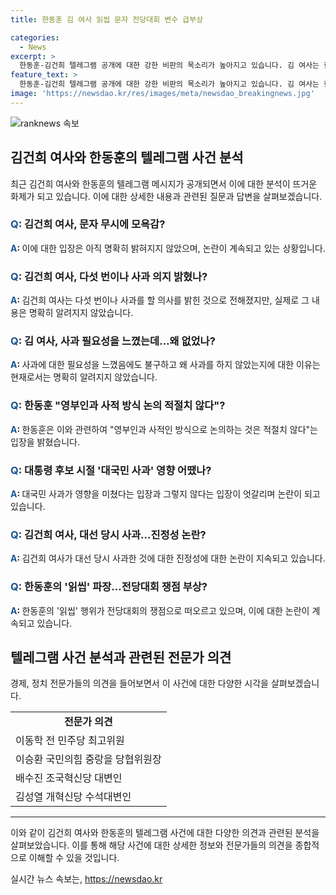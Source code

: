 ```yaml
---
title: 한동훈 김 여사 읽씹 문자 전당대회 변수 급부상

categories:
  - News
excerpt: >
  한동훈-김건희 텔레그램 공개에 대한 강한 비판의 목소리가 높아지고 있습니다. 김 여사는 한동훈에게 사과를 요청했었으며, 이에 대한 여러 찬반 의견이 제기되고 있습니다. 텔레그램 공개로 당내외적 갈등에 불을 지폈다는 지적도 나오고 있습니다.특히 대국민 사과의 중요성과 한동훈의 대응에 대한 논란이 뜨거운 상황입니다.
feature_text: >
  한동훈-김건희 텔레그램 공개에 대한 강한 비판의 목소리가 높아지고 있습니다. 김 여사는 한동훈에게 사과를 요청했었으며, 이에 대한 여러 찬반 의견이 제기되고 있습니다. 텔레그램 공개로 당내외적 갈등에 불을 지폈다는 지적도 나오고 있습니다.특히 대국민 사과의 중요성과 한동훈의 대응에 대한 논란이 뜨거운 상황입니다.
image: 'https://newsdao.kr/res/images/meta/newsdao_breakingnews.jpg'
---
```


<p><img src="https://newsdao.kr/res/images/meta/newsdao_breakingnews.jpg" alt="ranknews 속보" /></p>

<h2 data-ke-size="size26">김건희 여사와 한동훈의 텔레그램 사건 분석</h2>

<p data-ke-size="size16">최근 김건희 여사와 한동훈의 텔레그램 메시지가 공개되면서 이에 대한 분석이 뜨거운 화제가 되고 있습니다. 이에 대한 상세한 내용과 관련된 질문과 답변을 살펴보겠습니다.</p>

<h3><b><span style="color: #1a5490;">Q</span>: 김건희 여사, 문자 무시에 모욕감?</b></h3>

<p><b><span style="color: #1a5490;">A</span>: </b>이에 대한 입장은 아직 명확히 밝혀지지 않았으며, 논란이 계속되고 있는 상황입니다.</p>

<h3><b><span style="color: #1a5490;">Q</span>: 김건희 여사, 다섯 번이나 사과 의지 밝혔나?</b></h3>

<p><b><span style="color: #1a5490;">A</span>: </b>김건희 여사는 다섯 번이나 사과를 할 의사를 밝힌 것으로 전해졌지만, 실제로 그 내용은 명확히 알려지지 않았습니다.</p>

<h3><b><span style="color: #1a5490;">Q</span>: 김 여사, 사과 필요성을 느꼈는데…왜 없었나?</b></h3>

<p><b><span style="color: #1a5490;">A</span>: </b>사과에 대한 필요성을 느꼈음에도 불구하고 왜 사과를 하지 않았는지에 대한 이유는 현재로서는 명확히 알려지지 않았습니다.</p>

<h3><b><span style="color: #1a5490;">Q</span>: 한동훈 "영부인과 사적 방식 논의 적절치 않다"?</b></h3>

<p><b><span style="color: #1a5490;">A</span>: </b>한동훈은 이와 관련하여 "영부인과 사적인 방식으로 논의하는 것은 적절치 않다"는 입장을 밝혔습니다.</p>

<h3><b><span style="color: #1a5490;">Q</span>: 대통령 후보 시절 '대국민 사과' 영향 어땠나?</b></h3>

<p><b><span style="color: #1a5490;">A</span>: </b>대국민 사과가 영향을 미쳤다는 입장과 그렇지 않다는 입장이 엇갈리며 논란이 되고 있습니다.</p>

<h3><b><span style="color: #1a5490;">Q</span>: 김건희 여사, 대선 당시 사과…진정성 논란?</b></h3>

<p><b><span style="color: #1a5490;">A</span>: </b>김건희 여사가 대선 당시 사과한 것에 대한 진정성에 대한 논란이 지속되고 있습니다.</p>

<h3><b><span style="color: #1a5490;">Q</span>: 한동훈의 '읽씹' 파장…전당대회 쟁점 부상?</b></h3>

<p><b><span style="color: #1a5490;">A</span>: </b>한동훈의 '읽씹' 행위가 전당대회의 쟁점으로 떠오르고 있으며, 이에 대한 논란이 계속되고 있습니다.</p>

<h2 data-ke-size="size26">텔레그램 사건 분석과 관련된 전문가 의견</h2>

<p data-ke-size="size16">경제, 정치 전문가들의 의견을 들어보면서 이 사건에 대한 다양한 시각을 살펴보겠습니다.</p>

<table>
  <tr>
    <td style="text-align: center; height: 17px;"><b>전문가 의견</b></td>
  </tr>
  <tr>
    <td>이동학 전 민주당 최고위원</td>
  </tr>
  <tr>
    <td>이승환 국민의힘 중랑을 당협위원장</td>
  </tr>
  <tr>
    <td>배수진 조국혁신당 대변인</td>
  </tr>
  <tr>
    <td>김성열 개혁신당 수석대변인</td>
  </tr>
</table>

<hr>

<p data-ke-size="size16">이와 같이 김건희 여사와 한동훈의 텔레그램 사건에 대한 다양한 의견과 관련된 분석을 살펴보았습니다. 이를 통해 해당 사건에 대한 상세한 정보와 전문가들의 의견을 종합적으로 이해할 수 있을 것입니다.</p>
실시간 뉴스 속보는, <a href="https://newsdao.kr" rel="dofollow">https://newsdao.kr</a>


